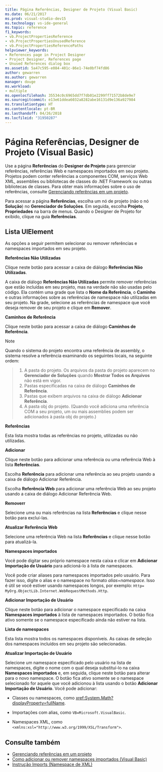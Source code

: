 ```yaml
---
title: Página Referências, Designer de Projeto (Visual Basic)
ms.date: 06/21/2017
ms.prod: visual-studio-dev15
ms.technology: vs-ide-general
ms.topic: reference
f1_keywords:
- vb.ProjectPropertiesReference
- vb.ProjectPropertiesUnusedReference
- vb.ProjectPropertiesReferencePaths
helpviewer_keywords:
- References page in Project Designer
- Project Designer, References page
- Unused References dialog box
ms.assetid: 5a47c595-e084-401c-86e1-74e0bf74fd86
author: gewarren
ms.author: gewarren
manager: douge
ms.workload:
- multiple
ms.openlocfilehash: 35534c0c6965dd7f7db01e2299ff71572b8de9e7
ms.sourcegitcommit: e13e61ddea6032a8282abe16131d9e136a927984
ms.translationtype: HT
ms.contentlocale: pt-BR
ms.lasthandoff: 04/26/2018
ms.locfileid: "31950287"
---
```

# <a name="references-page-project-designer-visual-basic"></a>Página Referências, Designer de Projeto (Visual Basic)
Use a página **Referências** do **Designer de Projeto** para gerenciar referências, referências Web e namespaces importados em seu projeto. Projetos podem conter referências a componentes COM, serviços Web XML, assemblies ou bibliotecas de classes do .NET Framework ou outras bibliotecas de classes. Para obter mais informações sobre o uso de referências, consulte [Gerenciando referências em um projeto](../../ide/managing-references-in-a-project.md).

 Para acessar a página **Referências**, escolha um nó de projeto (não o nó **Solução**) no **Gerenciador de Soluções**. Em seguida, escolha **Projeto**, **Propriedades** na barra de menus. Quando o Designer de Projeto for exibido, clique na guia **Referências**.

## <a name="uielement-list"></a>Lista UIElement
 As opções a seguir permitem selecionar ou remover referências e namespaces importados em seu projeto.

 **Referências Não Utilizadas**

 Clique neste botão para acessar a caixa de diálogo **Referências Não Utilizadas**.

 A caixa de diálogo **Referências Não Utilizadas** permite remover referências que estão incluídas em seu projeto, mas na verdade não são usadas pelo código. Ela contém uma grade que lista o **Nome da Referência**, o **Caminho** e outras informações sobre as referências de namespace não utilizadas em seu projeto. Na grade, selecione as referências de namespace que você deseja remover de seu projeto e clique em **Remover**.

 **Caminhos de Referência**

 Clique neste botão para acessar a caixa de diálogo **Caminhos de Referência**.

> [!NOTE]
> Quando o sistema do projeto encontra uma referência de assembly, o sistema resolve a referência examinando os seguintes locais, na seguinte ordem:

>
>  1.  A pasta do projeto. Os arquivos da pasta do projeto aparecem no **Gerenciador de Soluções** quando **Mostrar Todos os Arquivos** não está em vigor.
> 2.  Pastas especificadas na caixa de diálogo **Caminhos de Referência**.
> 3.  Pastas que exibem arquivos na caixa de diálogo **Adicionar Referência**.
> 4.  A pasta obj do projeto. (Quando você adiciona uma referência COM a seu projeto, um ou mais assemblies podem ser adicionados à pasta obj do projeto.)

 **Referências**

 Esta lista mostra todas as referências no projeto, utilizadas ou não utilizadas.

 **Adicionar**

 Clique neste botão para adicionar uma referência ou uma referência Web à lista **Referências**.

 Escolha **Referência** para adicionar uma referência ao seu projeto usando a caixa de diálogo Adicionar Referência.

 Escolha **Referência Web** para adicionar uma referência Web ao seu projeto usando a caixa de diálogo Adicionar Referência Web.

 **Removerr**

 Selecione uma ou mais referências na lista **Referências** e clique nesse botão para excluí-las.

 **Atualizar Referência Web**

 Selecione uma referência Web na lista **Referências** e clique nesse botão para atualizá-la.

 **Namespaces importados**

 Você pode digitar seu próprio namespace nesta caixa e clicar em **Adicionar Importação de Usuário** para adicioná-lo à lista de namespaces.

 Você pode criar aliases para namespaces importados pelo usuário. Para fazer isso, digite o alias e o namespace no formato *alias*=*namespace*. Isso é útil se você estiver usando namespaces longos, por exemplo: `Http= MyOrg.ObjectLib.Internet.WebRequestMethods.Http`.

 **Adicionar Importação de Usuário**

 Clique neste botão para adicionar o namespace especificado na caixa **Namespaces importados** à lista de namespaces importados. O botão fica ativo somente se o namespace especificado ainda não estiver na lista.

 **Lista de namespaces**

 Esta lista mostra todos os namespaces disponíveis. As caixas de seleção dos namespaces incluídos em seu projeto são selecionadas.

 **Atualizar Importação de Usuário**

 Selecione um namespace especificado pelo usuário na lista de namespaces, digite o nome com o qual deseja substituí-lo na caixa **Namespaces importados** e, em seguida, clique neste botão para alterar para o novo namespace. O botão fica ativo somente se o namespace selecionado for aquele que você adicionou à lista usando o botão **Adicionar Importação de Usuário**. Você pode adicionar:

-   Classes ou namespaces, como <xref:System.Math?displayProperty=fullName>.

-   Importações com alias, como `VB=Microsoft.VisualBasic`.

-   Namespaces XML, como `<xmlns:xsl="http://www.w3.org/1999/XSL/Transform">`.

## <a name="see-also"></a>Consulte também

- [Gerenciando referências em um projeto](../../ide/managing-references-in-a-project.md)
- [Como adicionar ou remover namespaces importados (Visual Basic)](../../ide/how-to-add-or-remove-imported-namespaces-visual-basic.md)
- [Instrução Imports (Namespace de XML)](/dotnet/visual-basic/language-reference/statements/imports-statement-xml-namespace)
